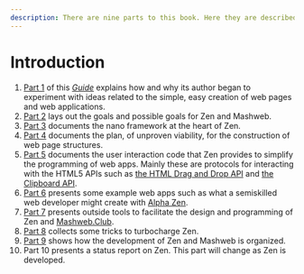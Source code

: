 ```yaml
---
description: There are nine parts to this book. Here they are described.
---
```


# Introduction

1. [Part 1](part-1-the-motivation-behind-zen-and-mashweb/) of this [_Guide_](https://tomelam.gitbook.io/mashweb/) explains how and why its author began to experiment with ideas related to the simple, easy creation of web pages and web applications.
2. [Part 2](https://tomelam.gitbook.io/mashweb/part-2-goals-of-zen) lays out the goals and possible goals for Zen and Mashweb.
3. [Part 3](https://tomelam.gitbook.io/mashweb/part-3-the-key-to-zen-a-nano-framework-for-sequential-programming) documents the nano framework at the heart of Zen.
4. [Part 4](https://tomelam.gitbook.io/mashweb/part-4-web-page-structure) documents the plan, of unproven viability, for the construction of web page structures.
5. [Part 5](https://tomelam.gitbook.io/mashweb/part-5-user-interactions-and-the-html5-apis) documents the user interaction code that Zen provides to simplify the programming of web apps. Mainly these are protocols for interacting with the HTML5 APIs such as [the HTML Drag and Drop API](https://developer.mozilla.org/en-US/docs/Web/API/HTML_Drag_and_Drop_API) and [the Clipboard API](https://developer.mozilla.org/en-US/docs/Web/API/Clipboard_API).
6. [Part 6](https://tomelam.gitbook.io/mashweb/part-6-example-web-apps-built-with-zen) presents some example web apps such as what a semiskilled web developer might create with [Alpha Zen](https://tomelam.gitbook.io/mashweb/part-2-goals-of-zen/the-plan-for-alpha-zen).
7. [Part 7](https://tomelam.gitbook.io/mashweb/part-7-outside-tools-to-help-build-zen) presents outside tools to facilitate the design and programming of Zen and [Mashweb.Club](https://mashweb.club).
8. [Part 8](https://tomelam.gitbook.io/mashweb/part-8-tricks-to-augment-zens-basic-functions) collects some tricks to turbocharge Zen.
9. [Part 9](https://tomelam.gitbook.io/mashweb/part-9-project-management) shows how the development of Zen and Mashweb is organized.
10. Part 10 presents a status report on Zen. This part will change as Zen is developed.



